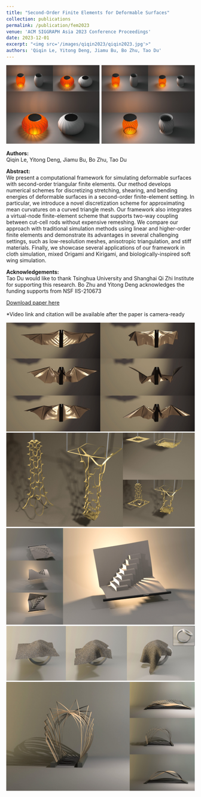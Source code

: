 ```yaml
---
title: "Second-Order Finite Elements for Deformable Surfaces"
collection: publications
permalink: /publication/fem2023 
venue: 'ACM SIGGRAPH Asia 2023 Conference Proceedings'
date: 2023-12-01
excerpt: "<img src='/images/qiqin2023/qiqin2023.jpg'>"
authors: 'Qiqin Le, Yitong Deng, Jiamu Bu, Bo Zhu, Tao Du'
--- 
```

![test image size](/images/qiqin2023/qiqin2023.jpg)

**Authors:**\
Qiqin Le, Yitong Deng, Jiamu Bu, Bo Zhu, Tao Du

**Abstract:**\
We present a computational framework for simulating deformable surfaces with second-order triangular finite elements. Our method develops numerical schemes for discretizing stretching, shearing, and bending energies of deformable surfaces in a second-order finite-element setting. In particular, we introduce a novel discretization scheme for approximating mean curvatures on a curved triangle mesh. Our framework also integrates a virtual-node finite-element scheme that supports two-way coupling between cut-cell rods without expensive remeshing. We compare our approach with traditional simulation methods using linear and higher-order finite elements and demonstrate its advantages in several challenging settings, such as low-resolution meshes, anisotropic triangulation, and stiff materials. Finally, we showcase several applications of our framework in cloth simulation, mixed Origami and Kirigami, and biologically-inspired soft wing simulation.

**Acknowledgements:**\
Tao Du would like to thank Tsinghua University and Shanghai Qi
Zhi Institute for supporting this research. Bo Zhu and Yitong Deng
acknowledges the funding supports from NSF IIS-210673

[Download paper here](https://leqiqin.github.io/files/fem2023.pdf)

*Video link and citation will be available after the paper is camera-ready 

![test image size](/images/qiqin2023/bat.jpg)
![test image size](/images/qiqin2023/lahua.jpg)
![test image size](/images/qiqin2023/stairs.jpg)
![test image size](/images/qiqin2023/tori.jpg)
![test image size](/images/qiqin2023/art.jpg)